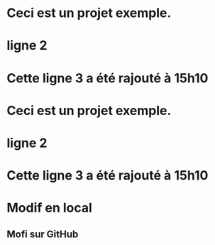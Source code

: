 # Ceci est un projet exemple. 
# ligne 2
# Cette ligne 3 a été rajouté à 15h10
# Ceci est un projet exemple. 
# ligne 2
# Cette ligne 3 a été rajouté à 15h10


# Modif en local
## Mofi sur GitHub
